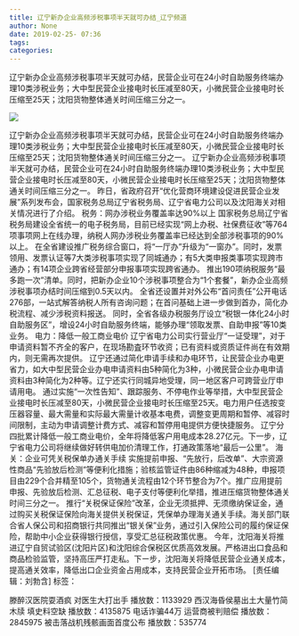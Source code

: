 ```yaml
---
title: 辽宁新办企业高频涉税事项半天就可办结_辽宁频道
author: None
date: 2019-02-25- 07:36
tags: 
categories: 
---
```

辽宁新办企业高频涉税事项半天就可办结，民营企业可在24小时自助服务终端办理10类涉税业务；大中型民营企业接电时长压减至80天，小微民营企业接电时长压缩至25天；沈阳货物整体通关时间压缩三分之一。
<!-- more -->
                
<img align="center" border="0" src="http://p2.ifengimg.com/a/2016/0810/204c433878d5cf9size1_w16_h16.png" />
                
            
辽宁新办企业高频涉税事项半天就可办结，民营企业可在24小时自助服务终端办理10类涉税业务；大中型民营企业接电时长压减至80天，小微民营企业接电时长压缩至25天；沈阳货物整体通关时间压缩三分之一。
辽宁新办企业高频涉税事项半天就可办结，民营企业可在24小时自助服务终端办理10类涉税业务；大中型民营企业接电时长压减至80天，小微民营企业接电时长压缩至25天；沈阳货物整体通关时间压缩三分之一。
昨日，省政府召开“优化营商环境建设促进民营企业发展”系列发布会，国家税务总局辽宁省税务局、辽宁省电力公司以及沈阳海关对相关情况进行了介绍。
税务：网办涉税业务覆盖率达90%以上
国家税务总局辽宁省税务局建设全省统一的电子税务局，目前已经实现“网上办税、社保费征收”等764项事项网上在线办理，纳税人网办涉税业务覆盖率已经达到全部涉税事项的90%以上。
在全省建设推广税务综合窗口，将“一厅办”升级为“一窗办”。同时，发票领用、发票认证等7大类涉税事项实现了同城通办；有5大类申报类事项实现跨市通办；有14项企业跨省经营部分申报事项实现跨省通办。
推出190项纳税服务“最多跑一次”清单。同时，把新办企业10个涉税事项整合为“1个套餐”，新办企业高频涉税事项办结时间压缩到0.5天以内。
全省还设置并对外公布“首问责任”公开电话276部，一站式解答纳税人所有咨询问题；在首问基础上进一步做到首办，简化办税流程、减少涉税资料报送。
同时，全省各级办税服务厅设立“税银一体化24小时自助服务区”，增设24小时自助服务终端，能够办理“领取发票、自助申报”等10类业务。
电力：降低一般工商业电价
辽宁省电力公司实行营业厅“一证受理”，对于申请资料暂不齐全的客户，在现场勘査环节收资；已有资料或资质证件尚在有效期内，则无需再次提供。
辽宁还通过简化申请手续和办电环节，让民营企业办电更省力，如大中型民营企业办电申请资料由5种简化为3种，小微民营企业办电申请资料由3种简化为2种等。辽宁还实行同城异地受理，同一地区客户可跨营业厅申请用电。
通过实施“一次性告知”、跟踪服务、不停电作业等举措，大中型民营企业接电时长压减至80天，小微民营企业接电时长压缩至25天。电力用户任选按变压器容量、最大需量和实际最大需量计收基本电费，调整变更周期和暂停、减容时间限制，主动为申请调整计费方式、减容和暂停用电提供方便快捷服务。
辽宁分四批累计降低一般工商业电价，全年将降低客户用电成本28.27亿元。下一步，辽宁省电力公司将继续做好转供电加价清理工作，打通政策落地“最后一公里”。
海关：企业可凭关税保单办通关手续
实施提前申报、“先放行，后改单”、大宗资源性商品“先验放后检测”等便利化措施；验核监管证件由86种缩减为48种，申报项目由229个合并精至105个，货物通关流程由12个环节整合为7个。推广应用提前申报、先验放后检测、汇总征税、电子支付等便利化举措，推进压缩货物整体通关时间三分之一。
推行“关税保证保险”改革，企业无须抵押、无须缴纳保证金，通过购买关税保证保险向海关提供关税保证，凭保单办理海关通关手续。海关部门联合省人保公司和招商银行共同推出“银关保”业务，通过引入保险公司的履约保证保险，帮助中小企业获得银行授信，享受汇总征税政策优惠。
今年，沈阳海关将推进辽宁自贸试验区(沈阳片区)和沈阳综合保税区优质高效发展。严格进出口食品和商品检验监管，坚持高压严打走私。下ー步，沈阳海关将降低民营企业通关成本，提高通关效率，降低出口企业资金占用成本，支持民营企业开拓市场。
[责任编辑：刘勃含]
标签：
 
             
滕醉汉医院耍酒疯 对医生大打出手
播放数：1133929
西汉海昏侯墓出土大量竹简木牍 填史料空缺
播放数：4135875
电话诈骗44万 运营商被判赔偿
播放数：2845975
被击落战机残骸画面首度公布
播放数：535774

